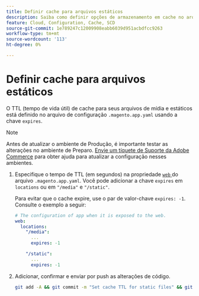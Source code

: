 ```yaml
---
title: Definir cache para arquivos estáticos
description: Saiba como definir opções de armazenamento em cache no arquivo de configuração do aplicativo  [!DNL Commerce] .
feature: Cloud, Configuration, Cache, SCD
source-git-commit: 1e789247c12009908eabb6039d951acbdfcc9263
workflow-type: tm+mt
source-wordcount: '113'
ht-degree: 0%

---
```


# Definir cache para arquivos estáticos

O TTL (tempo de vida útil) de cache para seus arquivos de mídia e estáticos está definido no arquivo de configuração `.magento.app.yaml` usando a chave `expires`.

>[!NOTE]
>
>Antes de atualizar o ambiente de Produção, é importante testar as alterações no ambiente de Preparo. [Envie um tíquete de Suporte da Adobe Commerce](https://experienceleague.adobe.com/docs/commerce-knowledge-base/kb/help-center-guide/magento-help-center-user-guide.html?lang=pt-BR#submit-ticket) para obter ajuda para atualizar a configuração nesses ambientes.

1. Especifique o tempo de TTL (em segundos) na propriedade [`web` ](web-property.md) do arquivo `.magento.app.yaml`. Você pode adicionar a chave `expires` em `locations` ou em `"/media"` e `"/static"`.

   Para evitar que o cache expire, use o par de valor-chave `expires: -1`. Consulte o exemplo a seguir:

   ```yaml
   # The configuration of app when it is exposed to the web.
   web:
     locations:
       "/media":
         ...
         expires: -1
   
       "/static":
         ...
         expires: -1
   ```

1. Adicionar, confirmar e enviar por push as alterações de código.

   ```bash
   git add -A && git commit -m "Set cache TTL for static files" && git push origin <branch-name>
   ```

